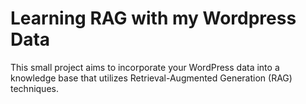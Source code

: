 # Learning RAG with my Wordpress Data

This small project aims to incorporate your WordPress data into a knowledge base that utilizes Retrieval-Augmented Generation (RAG) techniques.


